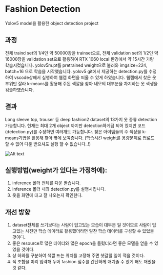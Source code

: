 # Fashion Detection
Yolov5 model을 활용한 object detection project

## 과정
전체 traind set의 1/4인 약 50000장을 trainset으로, 전체 validation set의 1/2인 약 16000장을 validation set으로 활용하여 RTX 1060 local 환경에서 약 15시간 가량 학습시켰습니다.
yolov5m.pt를 pretrained weight으로 불러와 imgsize=224, batch=16 으로 학습을 시작했습니다.
yolov5 git에서 제공하는 detection.py를 수정하여 vscode상에서 실행하여 웹캠 화면을 띄울 수 있게 하였습니다.
웹캠에서 찾은 옷 부위만 잘라 k-means를 활용해 주된 색깔을 찾아 네모의 대부분을 차지하는 옷 색생을 검출하였습니다.

## 결과
Long sleeve top, trouser 등 deep fashion2 dataset의 13가지 옷 종류 detection 가능합니다.
현재는 최대 2개 object 까지만 detection하게끔 되어 있지만 코드(detection.py)를 수정하면 여러개도 가능합니다.
찾은 아이템들의 주 색상을 k-means기법을 활용해 찾아 옆에 보여줍니다.
(학습시킨 weight를 용량문제로 업로드 할 수 없어 다운 받으셔도 실행 할 수 없습니다..!)

![Alt text](/assets/res.jpg)

## 실행방법(weight가 있다는 가정하에):
1. inference 폴더 전체를 다운 받습니다.
2. inference 폴더 내의 detection.py를 실행시킵니다.
3. 옷을 화면에 대고 잘 나오는지 확인한다.

## 개선 방향
1. dataset전체를 쓰기보다는 사람이 입고있는 모습이 대부분 일 것이므로 사람이 입고있는 사진만 학습 데이터로 활용했더라면 알찬 학습 데이터를 구성할 수 있었을 것이다.
2. 좋은 resource로 많은 데이터와 많은 epoch을 돌렸더라면 좋은 모델을 얻을 수 있었을 것이다.
3. 상 하의를 구분하여 색깔 뜨는 위치를 고정해 주면 헷갈릴 일이 적을 것이다.
4. 색 조합을 미리 입력해 두어 fashion 점수를 간단하게 매겨줄 수 있게 해도 재밌을 것 같다.
